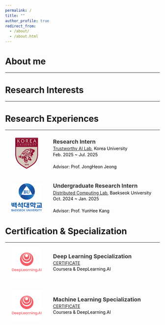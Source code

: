 ```yaml
---
permalink: /
title: ""
author_profile: true
redirect_from: 
  - /about/
  - /about.html
---
```


About me
======
---

Research Interests
======
---

Research Experiences
======
---

<div style="display: flex; gap: 36px; align-items: flex-start; margin-top: 25px; margin-bottom: 40px;">
  <img src="/images/korea.png" alt="Korea University"
       style="width: 100px; height: 100px; object-fit: contain; margin-left: 20px;">

  <div style="font-size: 14px; line-height: 1.4; color: #000;">
    <strong style="font-size: 18px; color: #333;">Research Intern</strong><br>
    <a href="https://tail.korea.ac.kr/home" target="_blank" class="lab-link">Trustworthy AI Lab</a>, Korea University<br>
    Feb. 2025 ~ Jul. 2025<br>
    <br>
    Advisor: Prof. JongHeon Jeong
  </div>
</div>

<div style="display: flex; gap: 36px; align-items: flex-start; margin-bottom: 32px;">
  <img src="/images/baek_university.png" alt="Baekseok University"
       style="width: 100px; height: 100px; object-fit: contain; margin-left: 20px;">

  <div style="font-size: 14px; line-height: 1.4; color: #000;">
    <strong style="font-size: 18px; color: #333;">Undergraduate Research Intern</strong><br>
    <a href="https://sites.google.com/view/yunheekang/Home?authuser=0" target="_blank" class="lab-link">Distributed Computing Lab</a>, Baekseok University<br>
    Oct. 2024 ~ Jan. 2025<br>
    <br>
    Advisor: Prof. YunHee Kang
  </div>
</div>

Certification & Specialization
======
---

<div style="display: flex; gap: 36px; align-items: center; margin-bottom: 40px;">
  <img src="/images/DeepLearningAI.png" alt="DeepLearningAI"
       style="width: 100px; height: 100px; object-fit: contain; margin-left: 20px;">

  <div style="font-size: 14px; line-height: 1.4; color: #000;">
    <strong style="font-size: 18px; color: #333;">Deep Learning Specialization</strong><br>
    <a href="https://www.coursera.org/account/accomplishments/specialization/certificate/642LRKE1FABM" target="_blank" class="lab-link">CERTIFICATE</a><br>
    Coursera & DeepLearning.AI
  </div>
</div>

<div style="display: flex; gap: 36px; align-items: center; margin-bottom: 32px;">
  <img src="/images/DeepLearningAI.png" alt="DeepLearningAI"
       style="width: 100px; height: 100px; object-fit: contain; margin-left: 20px;">

  <div style="font-size: 14px; line-height: 1.4; color: #000;">
    <strong style="font-size: 18px; color: #333;">Machine Learning Specialization</strong><br>
    <a href="https://www.coursera.org/account/accomplishments/specialization/certificate/MOFYPOBGPTT0" target="_blank" class="lab-link">CERTIFICATE</a><br>
    Coursera & DeepLearning.AI
  </div>
</div>

